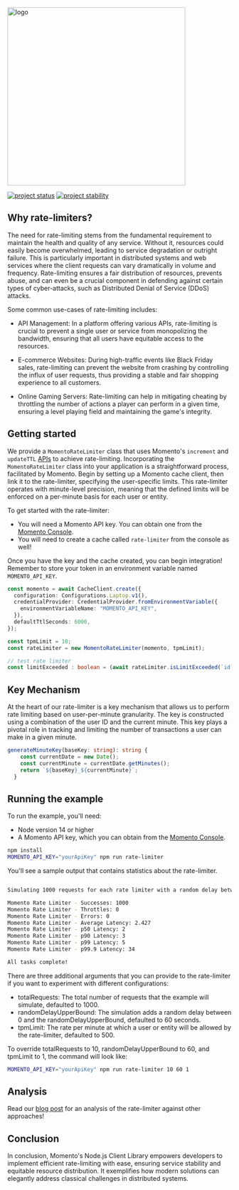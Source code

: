 <head>
  <meta name="Momento Node.js Client Library Documentation" content="Node.js client software development kit for Momento Cache">
</head>
<img src="https://docs.momentohq.com/img/logo.svg" alt="logo" width="400"/>

[![project status](https://momentohq.github.io/standards-and-practices/badges/project-status-official.svg)](https://github.com/momentohq/standards-and-practices/blob/main/docs/momento-on-github.md)
[![project stability](https://momentohq.github.io/standards-and-practices/badges/project-stability-stable.svg)](https://github.com/momentohq/standards-and-practices/blob/main/docs/momento-on-github.md)

## Why rate-limiters?

The need for rate-limiting stems from the fundamental requirement to maintain the health and quality of any service. Without it, resources could easily become overwhelmed, leading to service degradation or outright failure. This is particularly important in distributed systems and web services where the client requests can vary dramatically in volume and frequency. Rate-limiting ensures a fair distribution of resources, prevents abuse, and can even be a crucial component in defending against certain types of cyber-attacks, such as Distributed Denial of Service (DDoS) attacks.

Some common use-cases of rate-limiting includes:

- API Management: In a platform offering various APIs, rate-limiting is crucial to prevent a single user or service from monopolizing the bandwidth, ensuring that all users have equitable access to the resources.

- E-commerce Websites: During high-traffic events like Black Friday sales, rate-limiting can prevent the website from crashing by controlling the influx of user requests, thus providing a stable and fair shopping experience to all customers.

- Online Gaming Servers: Rate-limiting can help in mitigating cheating by throttling the number of actions a player can perform in a given time, ensuring a level playing field and maintaining the game's integrity.

## Getting started

We provide a `MomentoRateLimiter` class that uses Momento's `increment` and `updateTTL` [APIs](https://docs.momentohq.com/cache/develop/api-reference) to achieve rate-limiting.
Incorporating the `MomentoRateLimiter` class into your application is a straightforward process, facilitated by Momento. Begin by setting up a Momento cache client, then link it to the rate-limiter, specifying the user-specific limits. This rate-limiter operates with minute-level precision, meaning that the defined limits will be enforced on a per-minute basis for each user or entity.

To get started with the rate-limiter:
- You will need a Momento API key. You can obtain one from the [Momento Console](https://console.gomomento.com).
- You will need to create a cache called `rate-limiter` from the console as well!

Once you have the key and the cache created, you can begin integration! Remember to store your token in an environment variable named `MOMENTO_API_KEY`.

```typescript
const momento = await CacheClient.create({
  configuration: Configurations.Laptop.v1(),
  credentialProvider: CredentialProvider.fromEnvironmentVariable({
    environmentVariableName: "MOMENTO_API_KEY",
  }),
  defaultTtlSeconds: 6000,
});

const tpmLimit = 10;
const rateLimiter = new MomentoRateLimiter(momento, tpmLimit);

// test rate limiter
const limitExceeded : boolean = (await rateLimiter.isLimitExceeded(`id`));
```

## Key Mechanism

At the heart of our rate-limiter is a key mechanism that allows us to perform rate limiting based on user-per-minute granularity. The key is constructed using a combination of the user ID and the current minute. This key plays a pivotal role in tracking and limiting the number of transactions a user can make in a given minute.

```typescript
generateMinuteKey(baseKey: string): string {
    const currentDate = new Date();
    const currentMinute = currentDate.getMinutes();
    return `${baseKey}_${currentMinute}`;
  }
```

## Running the example

To run the example, you'll need:

- Node version 14 or higher
- A Momento API key, which you can obtain from the [Momento Console](https://console.gomomento.com).

```bash
npm install
MOMENTO_API_KEY="yourApiKey" npm run rate-limiter
```

You'll see a sample output that contains statistics about the rate-limiter.

```bash

Simulating 1000 requests for each rate limiter with a random delay between requests upto a max of 60000 milliseconds.

Momento Rate Limiter - Successes: 1000
Momento Rate Limiter - Throttles: 0
Momento Rate Limiter - Errors: 0
Momento Rate Limiter - Average Latency: 2.427
Momento Rate Limiter - p50 Latency: 2
Momento Rate Limiter - p90 Latency: 3
Momento Rate Limiter - p99 Latency: 5
Momento Rate Limiter - p99.9 Latency: 34

All tasks complete!

```

There are three additional arguments that you can provide to the rate-limiter if you want to experiment with different configurations:

- totalRequests: The total number of requests that the example will simulate, defaulted to 1000.
- randomDelayUpperBound: The simulation adds a random delay between 0 and the randomDelayUpperBound, defaulted to 60 seconds.
- tpmLimit: The rate per minute at which a user or entity will be allowed by the rate-limiter, defaulted to 500.

To override totalRequests to 10, randomDelayUpperBound to 60, and tpmLimit to 1, the command will look like:

```bash
MOMENTO_API_KEY="yourApiKey" npm run rate-limiter 10 60 1
```

## Analysis

Read our [blog post](https://www.gomomento.com/blog/did-you-say-you-want-a-distributed-rate-limiter) for an analysis of the rate-limiter against other approaches!

## Conclusion

In conclusion, Momento's Node.js Client Library empowers developers to implement efficient rate-limiting with ease, ensuring service stability and equitable resource distribution. It exemplifies how modern solutions can elegantly address classical challenges in distributed systems.
